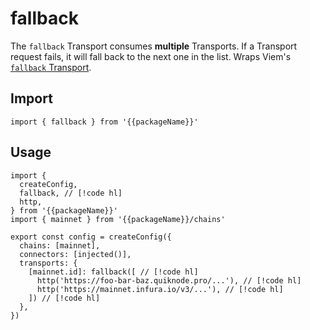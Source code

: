 
# fallback

The `fallback` Transport consumes **multiple** Transports. If a Transport request fails, it will fall back to the next one in the list. Wraps Viem's [`fallback` Transport](https://viem.sh/docs/clients/transports/fallback.html).

## Import

```ts-vue
import { fallback } from '{{packageName}}'
```

## Usage

```ts-vue
import { 
  createConfig, 
  fallback, // [!code hl]
  http,
} from '{{packageName}}'
import { mainnet } from '{{packageName}}/chains'

export const config = createConfig({
  chains: [mainnet],
  connectors: [injected()],
  transports: {
    [mainnet.id]: fallback([ // [!code hl]
      http('https://foo-bar-baz.quiknode.pro/...'), // [!code hl]
      http('https://mainnet.infura.io/v3/...'), // [!code hl]
    ]) // [!code hl]
  },
})
```
